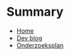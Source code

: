 # Summary

- [Home](./README.md)
- [Dev blog](./keda-in-actie-event-driven-autoscaling-voor-microservices-binnen-devops/README.md)
- [Onderzoeksplan](./onderzoeksplan.md)
